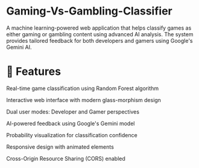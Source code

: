 # Gaming-Vs-Gambling-Classifier
A machine learning-powered web application that helps classify games as either gaming or gambling content using advanced AI analysis. The system provides tailored feedback for both developers and gamers using Google's Gemini AI.

# 🌟 Features

 Real-time game classification using Random Forest algorithm
 
 Interactive web interface with modern glass-morphism design
 
 Dual user modes: Developer and Gamer perspectives
 
 AI-powered feedback using Google's Gemini model
 
 Probability visualization for classification confidence
 
 Responsive design with animated elements
 
 Cross-Origin Resource Sharing (CORS) enabled
